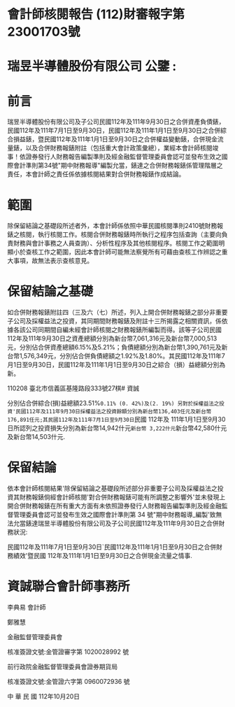 # 會計師核閱報告 (112)財審報字第 23001703號

# 瑞昱半導體股份有限公司 公鑒 :

# 前言

瑞昱半導體股份有限公司及子公司民國112年及111年9月30日之合併資產負債錶，民國112年及111年7月1日至9月30日，民國112年及111年1月1日至9月30日之合併綜合損益錶，暨民國112年及111年1月1日至9月30日之合併權益變動錶，合併現金流量錶，以及合併財務報錶附註（包括重大會計政策彙總），業經本會計師核閱竣事！依證券發行人財務報告編製準則及經金融監督管理委員會認可並發布生效之國際會計準則第34號"期中財務報導"編製允當，錶達之合併財務報錶係管理階層之責任，本會計師之責任係依據核閱結果對合併財務報錶作成結論。

# 範圍

除保留結論之基礎段所述者外，本會計師係依照中華民國核閱準則2410號財務報錶之核閱，執行核閱工作。核閱合併財務報錶時所執行之程序包括查詢（主要向負責財務與會計事務之人員查詢）、分析性程序及其他核閱程序。核閱工作之範圍明顯小於查核工作之範圍，因此本會計師可能無法察覺所有可藉由查核工作辨認之重大事項，故無法表示查核意見。

# 保留結論之基礎

如合併財務報錶附註四（三及六（七）所述，列入上開合併財務報錶之部分非重要子公司及採權益法之投資，其同期間財務報錶及附註十三所揭露之相關資訊，係依據各該公司同期間自編未經會計師核閱之財務報錶所編製而得。該等子公司民國112年及111年9月30日之資產總額分別為新台幣7,061,316元及新台幣7,000,513元，分別佔合併資產總額6.15%及5.21%；負債總額分別為新台幣1,390,761元及新台幣1,576,349元，分別佔合併負債總額之1.92%及1.80%。其民國112年及111年7月1日至9月30日，民國112年及111年1月1日至9月30日之綜合（損）益總額分別為新。

110208 臺北市信義區基隆路段333號27棋# 資誠

分別佔合併綜合(損)益總額23.51%`0.11% (0. 42%)及(2. 19%) 另對於採權益法之投資'民國112年及111年9月30日採權益法之投資餘額分別為新台幣136,403任元及新台幣176,891任元;其民國112年及111年7月1日至9月30日`民國 112年及 111年1月1日至9月30日所認列之投資損失分別為新台幣14,942什元`新台幣 3,222什元`新台幣42,580什元及新台幣14,503什元.

# 保留結論

依本會計師核閱結果'除保留結論之基礎段所述部分非重要子公司及採權益法之投資其財務報錶倘經會計師核閱'對合併財務報錶可能有所調整之影響外'並未發現上開合併財務報錶在所有重大方面有未依照證券發行人財務報告編製準則及經金融監督管理委員會認可並發布生效之國際會計準則第 34 號"期中財務報導_編製\'致無法允當錶達瑞昱半導體股份有限公司及子公司民國112年及111年9月30日之合併財務狀況:

民國112年及111年7月1日至9月30日`民國112年及111年1月1日至9月30日之合併財務績效'暨民國 112年及111年1月1日至9月30日之合併現金流量之情事.

# 資誠聯合會計師事務所

李典易 會計師

鄭雅慧

金融監督管理委員會

核准簽證文號:金管證審字第 1020028992 號

前行政院金融監督管理委員會證券期貨局

核准簽證文號:金管證六字第 0960072936 號

中 華 民 國 112年10月20日
